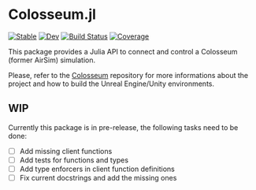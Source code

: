 # Colosseum.jl

[![Stable](https://img.shields.io/badge/docs-stable-blue.svg)](https://docs.previato.tech/Colosseum.jl/stable/)
[![Dev](https://img.shields.io/badge/docs-dev-blue.svg)](https://docs.previato.tech/Colosseum.jl/dev/)
[![Build Status](https://github.com/gabrielpreviato/Colosseum.jl/actions/workflows/CI.yml/badge.svg?branch=main)](https://github.com/gabrielpreviato/Colosseum.jl/actions/workflows/CI.yml?query=branch%3Amain)
[![Coverage](https://codecov.io/gh/gabrielpreviato/Colosseum.jl/branch/main/graph/badge.svg)](https://codecov.io/gh/gabrielpreviato/Colosseum.jl)

This package provides a Julia API to connect and control a Colosseum (former AirSim) simulation.

Please, refer to the [Colosseum](https://github.com/CodexLabsLLC/Colosseum) repository for more informations about the project and how to build the Unreal Engine/Unity environments.

## WIP

Currently this package is in pre-release, the following tasks need to be done:

- [ ] Add missing client functions
- [ ] Add tests for functions and types
- [ ] Add type enforcers in client function definitions
- [ ] Fix current docstrings and add the missing ones
